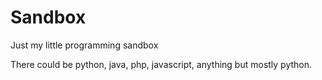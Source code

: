 Sandbox
=======

Just my little programming sandbox

There could be python, java, php, javascript, anything but mostly python.
